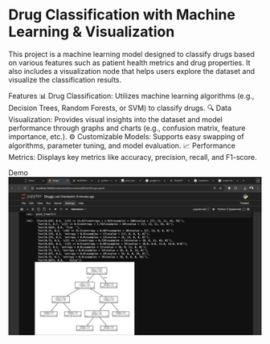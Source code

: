 # Drug Classification with Machine Learning & Visualization
This project is a machine learning model designed to classify drugs based on various features such as patient health metrics and drug properties. It also includes a visualization node that helps users explore the dataset and visualize the classification results.

Features
📊 Drug Classification: Utilizes machine learning algorithms (e.g., Decision Trees, Random Forests, or SVM) to classify drugs.
🔍 Data Visualization: Provides visual insights into the dataset and model performance through graphs and charts (e.g., confusion matrix, feature importance, etc.).
⚙️ Customizable Models: Supports easy swapping of algorithms, parameter tuning, and model evaluation.
📈 Performance Metrics: Displays key metrics like accuracy, precision, recall, and F1-score.

Demo
![alt text](<Screenshot 1403-07-16 at 17.16.31-1.png>)